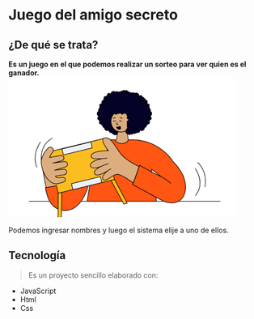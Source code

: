 # Juego del amigo secreto

## ¿De qué se trata?
**Es un juego en el que podemos realizar un sorteo para ver quien es el ganador.**
![](assets/amigo-secreto.png)

Podemos ingresar nombres y luego el sistema elije a uno de ellos.
## Tecnología
>Es un proyecto sencillo elaborado con:
- JavaScript
- Html
- Css

